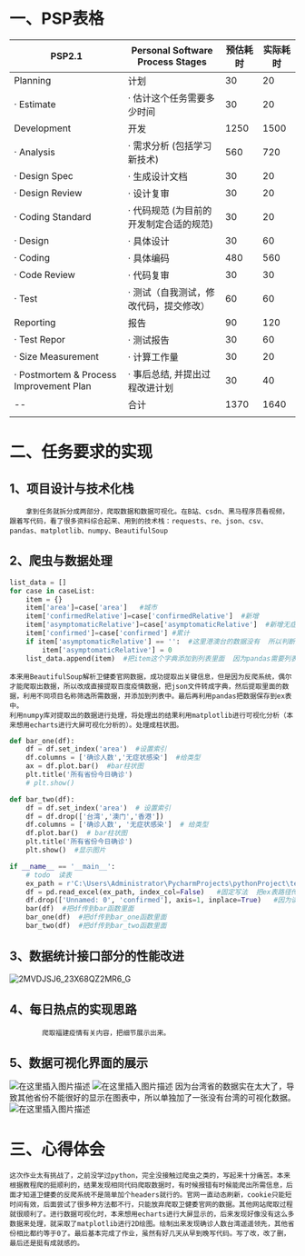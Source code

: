 ﻿# 一、PSP表格

|PSP2.1  |Personal Software Process Stages  |  预估耗时 |  实际耗时  | 
|--|--|--| --| 
|Planning|计划|30 |20 
|· Estimate|· 估计这个任务需要多少时间|30 |20 
|Development|开发|1250 |1500 
|· Analysis|· 需求分析 (包括学习新技术)|560| 720| 
|· Design Spec|· 生成设计文档|30 |20 
|· Design Review|· 设计复审|30 |20 
|· Coding Standard|· 代码规范 (为目前的开发制定合适的规范)|30 |20 
· Design|· 具体设计|30 |60
|· Coding|· 具体编码|480 |560
|· Code Review|· 代码复审|30 |30 
|· Test|· 测试（自我测试，修改代码，提交修改）|60 |60 
|Reporting|报告|90 |120 
|· Test Repor|· 测试报告|30 |60
|· Size Measurement|· 计算工作量|30 |20 
|· Postmortem & Process Improvement Plan|· 事后总结, 并提出过程改进计划|30 |40 
|--|合计|1370| 1640| 
|  |  |  |    | 






# 二、任务要求的实现

## 1、项目设计与技术化栈
		拿到任务就拆分成两部分，爬取数据和数据可视化。在B站、csdn、黑马程序员看视频，跟着写代码，看了很多资料综合起来、用到的技术栈：requests、re、json、csv、pandas、matplotlib、numpy、BeautifulSoup
## 2、爬虫与数据处理

```python
list_data = []
for case in caseList:
    item = {}
    item['area']=case['area']   #城市
    item['confirmedRelative']=case['confirmedRelative']  #新增
    item['asymptomaticRelative']=case['asymptomaticRelative']  #新增无症状
    item['confirmed']=case['confirmed'] #累计
    if item['asymptomaticRelative'] == '':  #这里港澳台的数据没有  所以判断为引号的话给它添加为0 方便后面分析
        item['asymptomaticRelative'] = 0
    list_data.append(item)  #把item这个字典添加到列表里面  因为pandas需要列表的数据
```
	本来用BeautifulSoup解析卫健委官网数据，成功提取出关键信息，但是因为反爬系统，偶尔才能爬取出数据，所以改成直接提取百度疫情数据，把json文件转成字典，然后提取里面的数据，利用不同项目名称筛选所需数据，并添加到列表中。最后再利用pandas把数据保存到ex表中。
	利用numpy库对提取出的数据进行处理，将处理出的结果利用matplotlib进行可视化分析（本来想用echarts进行大屏可视化分析的）。处理成柱状图。
	

```python
def bar_one(df):
    df = df.set_index('area')  #设置索引
    df.columns = ['确诊人数','无症状感染']  #给类型
    ax = df.plot.bar()  #bar柱状图
    plt.title('所有省份今日确诊')
    # plt.show()

def bar_two(df):
    df = df.set_index('area')  # 设置索引
    df = df.drop(['台湾','澳门','香港'])
    df.columns = ['确诊人数', '无症状感染']  # 给类型
    df.plot.bar()  # bar柱状图
    plt.title('所有省份今日确诊')
    plt.show()  #显示图片

if __name__ == '__main__':
    # todo  读表
    ex_path = r'C:\Users\Administrator\PycharmProjects\pythonProject\test1\demo_one.xlsx'  # ex表保存的绝对路径
    df = pd.read_excel(ex_path, index_col=False)   #固定写法  把ex表路径传进来  关闭索引
    df.drop(['Unnamed: 0', 'confirmed'], axis=1, inplace=True)   #因为读出来会多一个字段 所以把Unnamed字段删除
    bar(df)  #把df传到bar函数里面
    bar_one(df)  #把df传到bar_one函数里面
    bar_two(df)  #把df传到bar_two函数里面
```

## 3、数据统计接口部分的性能改进
	

![2MVDJSJ6_23X68QZ2MR6_G](https://user-images.githubusercontent.com/112757115/191271681-257d6b2d-2df4-44a7-a5d9-e75a5136a634.png)




## 4、每日热点的实现思路
			爬取福建疫情有关内容，把细节展示出来。
## 5、数据可视化界面的展示
	
![在这里插入图片描述](https://img-blog.csdnimg.cn/f7c475b1acf14ee89f867aa10de434fc.png#pic_center)
![在这里插入图片描述](https://img-blog.csdnimg.cn/7f14f663114a42dd9298996a2d8b55d6.png#pic_center)
因为台湾省的数据实在太大了，导致其他省份不能很好的显示在图表中，所以单独加了一张没有台湾的可视化数据。
![在这里插入图片描述](https://img-blog.csdnimg.cn/b69cfc59b7af4730a6a2d5b3f673583a.png#pic_center)


# 三、心得体会
	这次作业太有挑战了，之前没学过python，完全没接触过爬虫之类的，写起来十分痛苦。本来根据教程爬的挺顺利的，结果发现相同代码爬取数据时，有时候报错有时候能爬出所需信息，后面才知道卫健委的反爬系统不是简单加个headers就行的。官网一直动态刷新，cookie只能短时间有效，后面尝试了很多种方法都不行，只能放弃爬取卫健委官网的数据。其他网站爬取过程就很顺利了。进行数据可视化时，本来想用echarts进行大屏显示的，后来发现好像没有这么多数据来处理，就采取了matplotlib进行2D绘图。绘制出来发现确诊人数台湾遥遥领先，其他省份相比都约等于0了。最后基本完成了作业，虽然有好几天从早到晚写代码。写了改，改了删，最后还是挺有成就感的。
